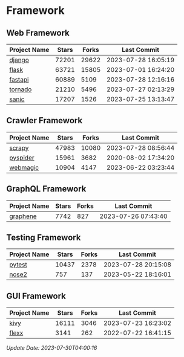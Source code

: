# Framework

## Web Framework
| Project Name | Stars | Forks | Last Commit |
| ------------ | ----- | ----- | ----------- |
| [django](https://github.com/django/django) | 72201 | 29622 | 2023-07-28 16:05:19 |
| [flask](https://github.com/pallets/flask) | 63721 | 15805 | 2023-07-01 16:24:20 |
| [fastapi](https://github.com/tiangolo/fastapi) | 60889 | 5109 | 2023-07-28 12:16:16 |
| [tornado](https://github.com/tornadoweb/tornado) | 21210 | 5496 | 2023-07-27 02:13:29 |
| [sanic](https://github.com/sanic-org/sanic) | 17207 | 1526 | 2023-07-25 13:13:47 |

## Crawler Framework
| Project Name | Stars | Forks | Last Commit |
| ------------ | ----- | ----- | ----------- |
| [scrapy](https://github.com/scrapy/scrapy) | 47983 | 10080 | 2023-07-28 08:56:44 |
| [pyspider](https://github.com/binux/pyspider) | 15961 | 3682 | 2020-08-02 17:34:20 |
| [webmagic](https://github.com/code4craft/webmagic) | 10904 | 4147 | 2023-06-22 03:23:44 |

## GraphQL Framework
| Project Name | Stars | Forks | Last Commit |
| ------------ | ----- | ----- | ----------- |
| [graphene](https://github.com/graphql-python/graphene) | 7742 | 827 | 2023-07-26 07:43:40 |

## Testing Framework
| Project Name | Stars | Forks | Last Commit |
| ------------ | ----- | ----- | ----------- |
| [pytest](https://github.com/pytest-dev/pytest) | 10437 | 2378 | 2023-07-28 20:15:08 |
| [nose2](https://github.com/nose-devs/nose2) | 757 | 137 | 2023-05-22 18:16:01 |

## GUI Framework
| Project Name | Stars | Forks | Last Commit |
| ------------ | ----- | ----- | ----------- |
| [kivy](https://github.com/kivy/kivy) | 16111 | 3046 | 2023-07-23 16:23:02 |
| [flexx](https://github.com/flexxui/flexx) | 3141 | 262 | 2022-07-22 16:41:15 |

*Update Date: 2023-07-30T04:00:16*